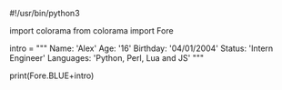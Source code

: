#!/usr/bin/python3

import colorama
from colorama import Fore
 

intro = """
Name: 'Alex'
Age: '16'
Birthday: '04/01/2004'
Status: 'Intern Engineer'
Languages: 'Python, Perl, Lua and JS'
"""

print(Fore.BLUE+intro)
